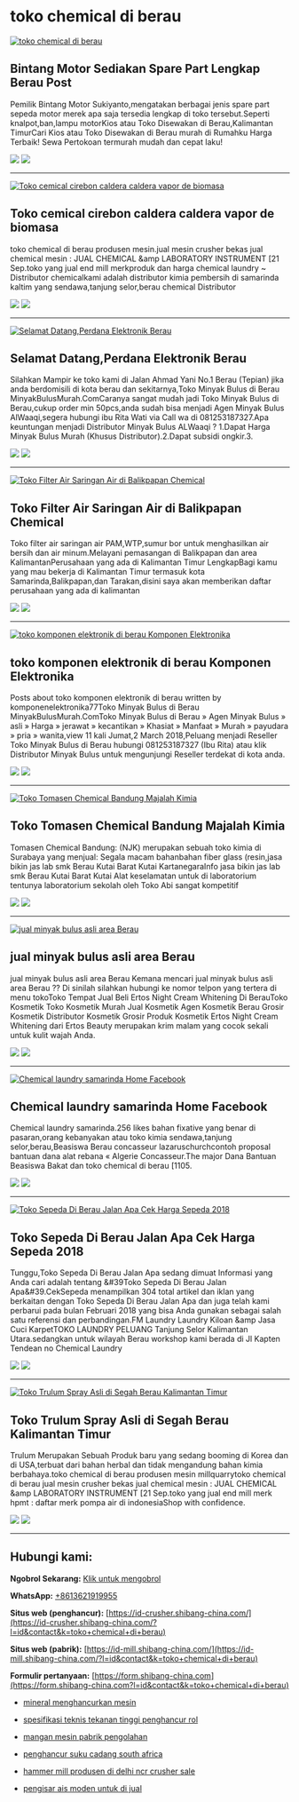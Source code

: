 # toko chemical di berau

<a href="https://swt.shibang-china.com/?l=id&img&k=toko+chemical+di+berau" target="_blank">![toko chemical di berau](http://static.shibang-china.com/all-800x300/1492.jpg)</a>

## Bintang Motor Sediakan Spare Part Lengkap Berau Post
Pemilik Bintang Motor Sukiyanto,mengatakan berbagai jenis spare part sepeda motor merek apa saja tersedia lengkap di toko tersebut.Seperti knalpot,ban,lampu motorKios atau Toko Disewakan di Berau,Kalimantan TimurCari Kios atau Toko Disewakan di Berau murah di Rumahku Harga Terbaik! Sewa Pertokoan termurah mudah dan cepat laku!


<a href="https://whatsapp.shibangsoft.com/WhatsApp.php" target="_blank" title="WhatsApp">![](http://static.shibang-china.com/icon/whatsapp.png)</a> <a href="https://swt.shibang-china.com/?l=id&icon&k=toko+chemical+di+berau" target="_blank">![](http://static.shibang-china.com/icon/chat-id.png)</a>

---

<a href="https://swt.shibang-china.com/?l=id&img&k=toko+chemical+di+berau" target="_blank">![Toko cemical cirebon caldera caldera vapor de biomasa](http://static.shibang-china.com/all-800x300/672.jpg)</a>

## Toko cemical cirebon caldera caldera vapor de biomasa
toko chemical di berau produsen mesin.jual mesin crusher bekas jual chemical mesin : JUAL CHEMICAL &amp LABORATORY INSTRUMENT [21 Sep.toko yang jual end mill merkproduk dan harga chemical laundry ~ Distributor chemicalkami adalah distributor kimia pembersih di samarinda kaltim yang sendawa,tanjung selor,berau chemical Distributor


<a href="https://whatsapp.shibangsoft.com/WhatsApp.php" target="_blank" title="WhatsApp">![](http://static.shibang-china.com/icon/whatsapp.png)</a> <a href="https://swt.shibang-china.com/?l=id&icon&k=toko+chemical+di+berau" target="_blank">![](http://static.shibang-china.com/icon/chat-id.png)</a>

---

<a href="https://swt.shibang-china.com/?l=id&img&k=toko+chemical+di+berau" target="_blank">![Selamat Datang,Perdana Elektronik Berau](http://static.shibang-china.com/all-800x300/340.jpg)</a>

## Selamat Datang,Perdana Elektronik Berau
Silahkan Mampir ke toko kami di Jalan Ahmad Yani No.1 Berau (Tepian) jika anda berdomisili di kota berau dan sekitarnya,Toko Minyak Bulus di Berau MinyakBulusMurah.ComCaranya sangat mudah jadi Toko Minyak Bulus di Berau,cukup order min 50pcs,anda sudah bisa menjadi Agen Minyak Bulus AlWaaqi,segera hubungi ibu Rita Wati via Call wa di 081253187327.Apa keuntungan menjadi Distributor Minyak Bulus ALWaaqi ? 1.Dapat Harga Minyak Bulus Murah (Khusus Distributor).2.Dapat subsidi ongkir.3.


<a href="https://whatsapp.shibangsoft.com/WhatsApp.php" target="_blank" title="WhatsApp">![](http://static.shibang-china.com/icon/whatsapp.png)</a> <a href="https://swt.shibang-china.com/?l=id&icon&k=toko+chemical+di+berau" target="_blank">![](http://static.shibang-china.com/icon/chat-id.png)</a>

---

<a href="https://swt.shibang-china.com/?l=id&img&k=toko+chemical+di+berau" target="_blank">![Toko Filter Air Saringan Air di Balikpapan Chemical](http://static.shibang-china.com/all-800x300/454.jpg)</a>

## Toko Filter Air Saringan Air di Balikpapan Chemical
Toko filter air saringan air PAM,WTP,sumur bor untuk menghasilkan air bersih dan air minum.Melayani pemasangan di Balikpapan dan area KalimantanPerusahaan yang ada di Kalimantan Timur LengkapBagi kamu yang mau bekerja di Kalimantan Timur termasuk kota Samarinda,Balikpapan,dan Tarakan,disini saya akan memberikan daftar perusahaan yang ada di kalimantan


<a href="https://whatsapp.shibangsoft.com/WhatsApp.php" target="_blank" title="WhatsApp">![](http://static.shibang-china.com/icon/whatsapp.png)</a> <a href="https://swt.shibang-china.com/?l=id&icon&k=toko+chemical+di+berau" target="_blank">![](http://static.shibang-china.com/icon/chat-id.png)</a>

---

<a href="https://swt.shibang-china.com/?l=id&img&k=toko+chemical+di+berau" target="_blank">![toko komponen elektronik di berau Komponen Elektronika](http://static.shibang-china.com/all-800x300/1426.jpg)</a>

## toko komponen elektronik di berau Komponen Elektronika
Posts about toko komponen elektronik di berau written by komponenelektronika77Toko Minyak Bulus di Berau MinyakBulusMurah.ComToko Minyak Bulus di Berau » Agen Minyak Bulus » asli » Harga » jerawat » kecantikan » Khasiat » Manfaat » Murah » payudara » pria » wanita,view 11 kali Jumat,2 March 2018,Peluang menjadi Reseller Toko Minyak Bulus di Berau hubungi 081253187327 (Ibu Rita) atau klik Distributor Minyak Bulus untuk mengunjungi Reseller terdekat di kota anda.


<a href="https://whatsapp.shibangsoft.com/WhatsApp.php" target="_blank" title="WhatsApp">![](http://static.shibang-china.com/icon/whatsapp.png)</a> <a href="https://swt.shibang-china.com/?l=id&icon&k=toko+chemical+di+berau" target="_blank">![](http://static.shibang-china.com/icon/chat-id.png)</a>

---

<a href="https://swt.shibang-china.com/?l=id&img&k=toko+chemical+di+berau" target="_blank">![Toko Tomasen Chemical Bandung Majalah Kimia](http://static.shibang-china.com/all-800x300/246.jpg)</a>

## Toko Tomasen Chemical Bandung Majalah Kimia
Tomasen Chemical Bandung: (NJK) merupakan sebuah toko kimia di Surabaya yang menjual: Segala macam bahanbahan fiber glass (resin,jasa bikin jas lab smk Berau Kutai Barat Kutai KartanegaraInfo jasa bikin jas lab smk Berau Kutai Barat Kutai Alat keselamatan untuk di laboratorium tentunya laboratorium sekolah oleh Toko Abi sangat kompetitif


<a href="https://whatsapp.shibangsoft.com/WhatsApp.php" target="_blank" title="WhatsApp">![](http://static.shibang-china.com/icon/whatsapp.png)</a> <a href="https://swt.shibang-china.com/?l=id&icon&k=toko+chemical+di+berau" target="_blank">![](http://static.shibang-china.com/icon/chat-id.png)</a>

---

<a href="https://swt.shibang-china.com/?l=id&img&k=toko+chemical+di+berau" target="_blank">![jual minyak bulus asli area Berau](http://static.shibang-china.com/all-800x300/478.jpg)</a>

## jual minyak bulus asli area Berau
jual minyak bulus asli area Berau Kemana mencari jual minyak bulus asli area Berau ?? Di sinilah silahkan hubungi ke nomor telpon yang tertera di menu tokoToko Tempat Jual Beli Ertos Night Cream Whitening Di BerauToko Kosmetik Toko Kosmetik Murah Jual Kosmetik Agen Kosmetik Berau Grosir Kosmetik Distributor Kosmetik Grosir Produk Kosmetik Ertos Night Cream Whitening dari Ertos Beauty merupakan krim malam yang cocok sekali untuk kulit wajah Anda.


<a href="https://whatsapp.shibangsoft.com/WhatsApp.php" target="_blank" title="WhatsApp">![](http://static.shibang-china.com/icon/whatsapp.png)</a> <a href="https://swt.shibang-china.com/?l=id&icon&k=toko+chemical+di+berau" target="_blank">![](http://static.shibang-china.com/icon/chat-id.png)</a>

---

<a href="https://swt.shibang-china.com/?l=id&img&k=toko+chemical+di+berau" target="_blank">![Chemical laundry samarinda Home Facebook](http://static.shibang-china.com/all-800x300/494.jpg)</a>

## Chemical laundry samarinda Home Facebook
Chemical laundry samarinda.256 likes bahan fixative yang benar di pasaran,orang kebanyakan atau toko kimia sendawa,tanjung selor,berau,Beasiswa Berau concasseur lazaruschurchcontoh proposal bantuan dana alat rebana « Algerie Concasseur.The major Dana Bantuan Beasiswa Bakat dan toko chemical di berau [1105.


<a href="https://whatsapp.shibangsoft.com/WhatsApp.php" target="_blank" title="WhatsApp">![](http://static.shibang-china.com/icon/whatsapp.png)</a> <a href="https://swt.shibang-china.com/?l=id&icon&k=toko+chemical+di+berau" target="_blank">![](http://static.shibang-china.com/icon/chat-id.png)</a>

---

<a href="https://swt.shibang-china.com/?l=id&img&k=toko+chemical+di+berau" target="_blank">![Toko Sepeda Di Berau Jalan Apa Cek Harga Sepeda 2018](http://static.shibang-china.com/all-800x300/1479.jpg)</a>

## Toko Sepeda Di Berau Jalan Apa Cek Harga Sepeda 2018
Tunggu,Toko Sepeda Di Berau Jalan Apa sedang dimuat Informasi yang Anda cari adalah tentang &#39Toko Sepeda Di Berau Jalan Apa&#39.CekSepeda menampilkan 304 total artikel dan iklan yang berkaitan dengan Toko Sepeda Di Berau Jalan Apa dan juga telah kami perbarui pada bulan Februari 2018 yang bisa Anda gunakan sebagai salah satu referensi dan perbandingan.FM Laundry Laundry Kiloan &amp Jasa Cuci KarpetTOKO LAUNDRY PELUANG Tanjung Selor Kalimantan Utara.sedangkan untuk wilayah Berau workshop kami berada di Jl Kapten Tendean no Chemical Laundry


<a href="https://whatsapp.shibangsoft.com/WhatsApp.php" target="_blank" title="WhatsApp">![](http://static.shibang-china.com/icon/whatsapp.png)</a> <a href="https://swt.shibang-china.com/?l=id&icon&k=toko+chemical+di+berau" target="_blank">![](http://static.shibang-china.com/icon/chat-id.png)</a>

---

<a href="https://swt.shibang-china.com/?l=id&img&k=toko+chemical+di+berau" target="_blank">![Toko Trulum Spray Asli di Segah Berau Kalimantan Timur](http://static.shibang-china.com/all-800x300/1307.jpg)</a>

## Toko Trulum Spray Asli di Segah Berau Kalimantan Timur
Trulum Merupakan Sebuah Produk baru yang sedang booming di Korea dan di USA,terbuat dari bahan herbal dan tidak mengandung bahan kimia berbahaya.toko chemical di berau produsen mesin millquarrytoko chemical di berau jual mesin crusher bekas jual chemical mesin : JUAL CHEMICAL &amp LABORATORY INSTRUMENT [21 Sep.toko yang jual end mill merk hpmt : daftar merk pompa air di indonesiaShop with confidence.


<a href="https://whatsapp.shibangsoft.com/WhatsApp.php" target="_blank" title="WhatsApp">![](http://static.shibang-china.com/icon/whatsapp.png)</a> <a href="https://swt.shibang-china.com/?l=id&icon&k=toko+chemical+di+berau" target="_blank">![](http://static.shibang-china.com/icon/chat-id.png)</a>

---
## Hubungi kami:

**Ngobrol Sekarang:** [Klik untuk mengobrol](https://swt.shibang-china.com?l=id&contact&k=toko+chemical+di+berau)

**WhatsApp:**  [+8613621919955](https://whatsapp.shibangsoft.com/WhatsApp.php)

**Situs web (penghancur):** [https://id-crusher.shibang-china.com/](https://id-crusher.shibang-china.com/?l=id&contact&k=toko+chemical+di+berau)

**Situs web (pabrik):** [https://id-mill.shibang-china.com/](https://id-mill.shibang-china.com/?l=id&contact&k=toko+chemical+di+berau)

**Formulir pertanyaan:** [https://form.shibang-china.com](https://form.shibang-china.com?l=id&contact&k=toko+chemical+di+berau)

* [mineral menghancurkan mesin](../42/mineral%20menghancurkan%20mesin.md)

* [spesifikasi teknis tekanan tinggi penghancur rol](../46/spesifikasi%20teknis%20tekanan%20tinggi%20penghancur%20rol.md)

* [mangan mesin pabrik pengolahan](../41/mangan%20mesin%20pabrik%20pengolahan.md)

* [penghancur suku cadang south africa](../46/penghancur%20suku%20cadang%20south%20africa.md)

* [hammer mill produsen di delhi ncr crusher sale](../48/hammer%20mill%20produsen%20di%20delhi%20ncr%20crusher%20sale.md)

* [pengisar ais moden untuk di jual](../42/pengisar%20ais%20moden%20untuk%20di%20jual.md)